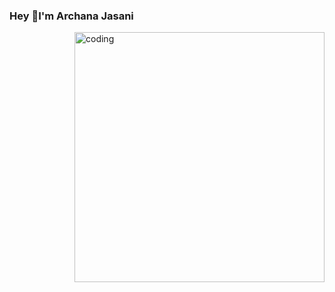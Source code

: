 ### Hey 👋I'm Archana Jasani
<div align="center">
  </div>  
<img align="right" alt="coding" width="400" src="![image](https://user-images.githubusercontent.com/110847601/187016880-9bfca415-8568-44fa-8198-b40dfe80718f.png)">

<!--
**JasaniArchana/JasaniArchana** is a ✨ _special_ ✨ repository because its `README.md` (this file) appears on your GitHub profile.

Here are some ideas to get you started:

- 🔭 I’m currently working on ...
- 🌱 I’m currently Studing on Master Of Computer Application.
- 👯 I’m looking to collaborate on ...
- 🤔 I’m looking for help with ...
- 💬 Ask me about ...
- 📫 How to reach me: ...
- 😄 Pronouns: ...
- ⚡ Fun fact: 😄
-->
